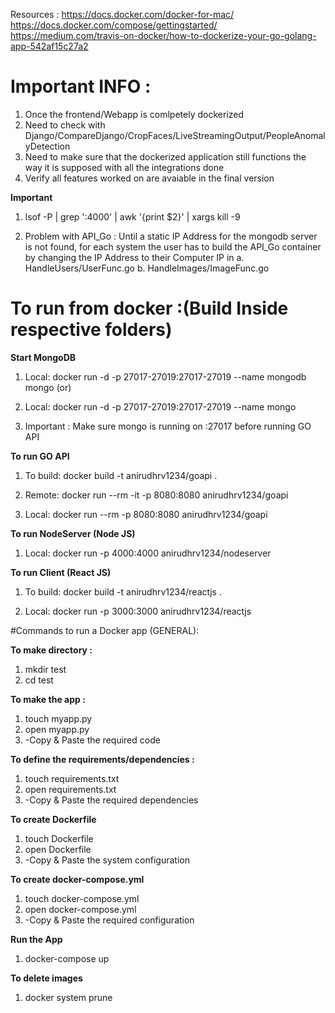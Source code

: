 Resources :
https://docs.docker.com/docker-for-mac/
https://docs.docker.com/compose/gettingstarted/
https://medium.com/travis-on-docker/how-to-dockerize-your-go-golang-app-542af15c27a2

# Important INFO :
1. Once the frontend/Webapp is comlpetely dockerized
2. Need to check with Django/CompareDjango/CropFaces/LiveStreamingOutput/PeopleAnomalyDetection
3. Need to make sure that the dockerized application still functions the way it is supposed with
all the integrations done
4. Verify all features worked on are avaiable in the final version


**Important**
1. lsof -P | grep ':4000' | awk '{print $2}' | xargs kill -9

2. Problem with API_Go : Until a static IP Address for the mongodb server is not found, for each system
the user has to build the API_Go container by changing the IP Address to their Computer IP in
  a. HandleUsers/UserFunc.go
  b. HandleImages/ImageFunc.go

# To run from docker  :(Build Inside respective folders)
**Start MongoDB**
1. Local: docker run -d -p 27017-27019:27017-27019 --name mongodb mongo
(or)
1. Local: docker run -d -p 27017-27019:27017-27019 --name <CONTAINER ID> mongo

2. Important : Make sure mongo is running on <ip-address>:27017 before running GO API

**To run GO API**
1. To build: docker build -t anirudhrv1234/goapi .

2. Remote: docker run --rm -it -p 8080:8080 anirudhrv1234/goapi

3. Local: docker run --rm -p 8080:8080 anirudhrv1234/goapi

**To run NodeServer (Node JS)**
1. Local: docker run -p 4000:4000 anirudhrv1234/nodeserver

**To run Client (React JS)**
1. To build: docker build -t anirudhrv1234/reactjs .

2. Local: docker run -p 3000:3000 anirudhrv1234/reactjs

#Commands to run a Docker app (GENERAL):

**To make directory :**
1. mkdir test
2. cd test

**To make the app :**
1. touch myapp.py
2. open myapp.py
3. -Copy & Paste the required code

**To define the requirements/dependencies :**
1. touch requirements.txt
2. open requirements.txt
3. -Copy & Paste the required dependencies

**To create Dockerfile**
1. touch Dockerfile
2. open Dockerfile
3. -Copy & Paste the system configuration

**To create docker-compose.yml**
1. touch docker-compose.yml
2. open docker-compose.yml
3. -Copy & Paste the required configuration

**Run the App**
1. docker-compose up

**To delete images**
1. docker system prune
